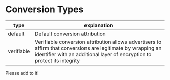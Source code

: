 # Conversion Types

| type  | explanation  |
|---|---|
| default  | Default conversion attribution  |
| verifiable  | Verifiable conversion attribution allows advertisers to affirm that conversions are legitimate by wrapping an identifier with an additional layer of encryption to protect its integrity  |

Please add to it!
